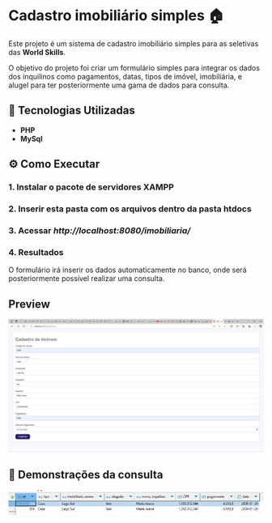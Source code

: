 # Cadastro imobiliário simples 🏠

Este projeto é um sistema de cadastro imobiliário simples para as seletivas das **World Skills**.

O objetivo do projeto foi criar um formulário simples para integrar os dados dos inquilinos como pagamentos, datas, tipos de imóvel, imobiliária, e alugel para ter posteriormente uma gama de dados para consulta.


## 🔧 Tecnologias Utilizadas

- **PHP**
- **MySql**

## ⚙️ Como Executar

### 1. Instalar o pacote de servidores XAMPP

### 2. Inserir esta pasta com os arquivos dentro da pasta htdocs

### 3. Acessar *http://localhost:8080/imobiliaria/*

### 4. Resultados

O formulário irá inserir os dados automaticamente no banco, onde será posteriormente possível realizar uma consulta.

## Preview

![Preview](https://github.com/sthrmzy/Imobili-riaCadastro/blob/main/img/telainicial.png)


## 📸 Demonstrações da consulta

![Demonstração01](https://github.com/sthrmzy/Imobili-riaCadastro/blob/main/img/exemplo01.png)



